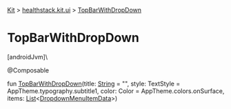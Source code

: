 
[Kit](../../kit.html) > [healthstack.kit.ui](index.html) > [TopBarWithDropDown](-top-bar-with-drop-down.html)



# TopBarWithDropDown



[androidJvm]\




@Composable



fun [TopBarWithDropDown](-top-bar-with-drop-down.html)(title: [String](https://kotlinlang.org/api/latest/jvm/stdlib/kotlin/-string/index.html) = &quot;&quot;, style: TextStyle = AppTheme.typography.subtitle1, color: Color = AppTheme.colors.onSurface, items: [List](https://kotlinlang.org/api/latest/jvm/stdlib/kotlin.collections/-list/index.html)&lt;[DropdownMenuItemData](-dropdown-menu-item-data/index.html)&gt;)




